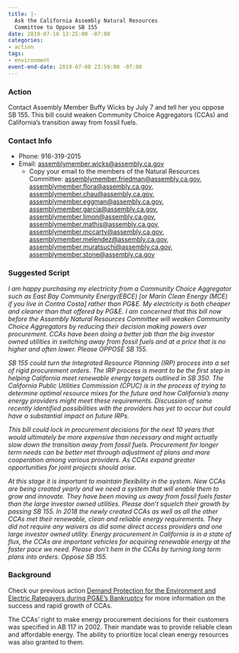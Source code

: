 ```yaml
---
title: |-
  Ask the California Assembly Natural Resources
  Committee to Oppose SB 155
date: 2019-07-10 13:25:00 -07:00
categories:
- action
tags:
- environment
event-end-date: 2019-07-08 23:59:00 -07:00
---
```


### Action
Contact Assembly Member Buffy Wicks by July 7 and tell her you oppose SB 155. This bill could weaken Community Choice Aggregators (CCAs) and California’s transition away from fossil fuels.

### Contact Info
* Phone: 916-319-2015
* Email: <assemblymember.wicks@assembly.ca.gov>
  * Copy your email to the members of the Natural Resources Committee: assemblymember.friedman@assembly.ca.gov, assemblymember.flora@assembly.ca.gov, assemblymember.chau@assembly.ca.gov, assemblymember.eggman@assembly.ca.gov, assemblymember.garcia@assembly.ca.gov, assemblymember.limon@assembly.ca.gov, assemblymember.mathis@assembly.ca.gov, assemblymember.mccarty@assembly.ca.gov, assemblymember.melendez@assembly.ca.gov, assemblymember.muratsuchi@assembly.ca.gov, assemblymember.stone@assembly.ca.gov  

### Suggested Script
*I am happy purchasing my electricity from a Community Choice Aggregator such as East Bay Community Energy(EBCE) [or Marin Clean Energy (MCE) if you live in Contra Costa] rather than PG&E. My electricity is both cheaper and cleaner than that offered by PG&E. I am concerned that this bill now before the Assembly Natural Resources Committee will weaken Community Choice Aggregators by reducing their decision making powers over procurement. CCAs have been doing a better job than the big investor owned utilities in switching away from fossil fuels and at a price that is no higher and often lower. Please OPPOSE SB 155.*  

*SB 155 could turn the Integrated Resource Planning (IRP) process into a set of rigid procurement orders. The IRP process is meant to be the first step in helping California meet renewable energy targets outlined in SB 350. The California Public Utilities Commission (CPUC) is in the process of trying to determine optimal resource mixes for the future and how California’s many energy providers might meet these requirements. Discussion of some recently identified possibilities with the providers has yet to occur but could have a substantial impact on future IRPs.*  

*This bill could lock in procurement decisions for the next 10 years that would ultimately be more expensive than necessary and might actually slow down the transition away from fossil fuels. Procurement for longer term needs can be better met through adjustment of plans and more cooperation among various providers. As CCAs expand greater opportunities for joint projects should arise.*  

*At this stage it is important to maintain flexibility in the system. New CCAs are being created yearly and we need a system that will enable them to grow and innovate. They have been moving us away from fossil fuels faster than the large investor owned utilities. Please don’t squelch their growth by passing SB 155. In 2018 the newly created CCAs as well as all the other CCAs met their renewable, clean and reliable energy requirements. They did not require any waivers as did some direct access providers and one large investor owned utility. Energy procurement in California is in a state of flux, the CCAs are important vehicles for acquiring renewable energy at the faster pace we need. Please don’t hem in the CCAs by turning long term plans into orders. Oppose SB 155.*  

### Background
Check our previous action [Demand Protection for the Environment and Electric Ratepayers during PG&E’s Bankruptcy](https://indivisibleberkeley.org/action/demand-accountability-in-clean-energy-and-ratepayer-protections) for more information on the success and rapid growth of CCAs.  

The CCAs’ right to make energy procurement decisions for their customers was specified in AB 117 in 2002. Their mandate was to provide reliable clean and affordable energy. The ability to prioritize local clean energy resources was also granted to them.  